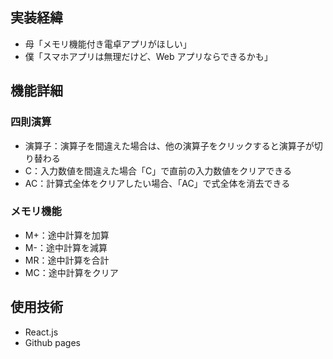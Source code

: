 ## 実装経緯

- 母「メモリ機能付き電卓アプリがほしい」
- 僕「スマホアプリは無理だけど、Web アプリならできるかも」

## 機能詳細

### 四則演算

- 演算子：演算子を間違えた場合は、他の演算子をクリックすると演算子が切り替わる
- C：入力数値を間違えた場合「C」で直前の入力数値をクリアできる
- AC：計算式全体をクリアしたい場合、「AC」で式全体を消去できる

### メモリ機能

- M+：途中計算を加算
- M-：途中計算を減算
- MR：途中計算を合計
- MC：途中計算をクリア

## 使用技術

- React.js
- Github pages

